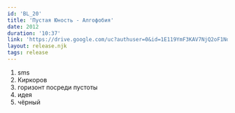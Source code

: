 ```yaml
---
id: 'BL_20'
title: 'Пустая Юность - Алгофобия'
date: 2012
duration: '10:37'
link: 'https://drive.google.com/uc?authuser=0&id=1E119YmF3KAV7NjQ2oF1NdY0AVaYN1z5i&export=download'
layout: release.njk
tags: release
---
```


01. sms
02. Киркоров
03. горизонт посреди пустоты
04. идея
05. чёрный